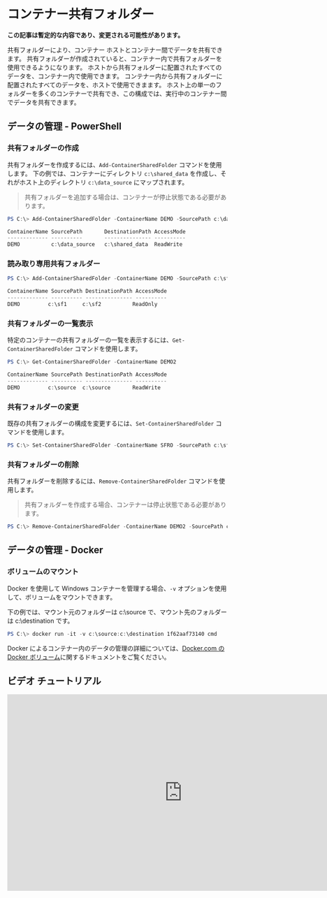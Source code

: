 



# コンテナー共有フォルダー

**この記事は暫定的な内容であり、変更される可能性があります。**

共有フォルダーにより、コンテナー ホストとコンテナー間でデータを共有できます。 共有フォルダーが作成されていると、コンテナー内で共有フォルダーを使用できるようになります。 ホストから共有フォルダーに配置されたすべてのデータを、コンテナー内で使用できます。 コンテナー内から共有フォルダーに配置されたすべてのデータを、ホストで使用できまます。 ホスト上の単一のフォルダーを多くのコンテナーで共有でき、この構成では、実行中のコンテナー間でデータを共有できます。

## データの管理 - PowerShell

### 共有フォルダーの作成

共有フォルダーを作成するには、`Add-ContainerSharedFolder` コマンドを使用します。 下の例では、コンテナーにディレクトリ `c:\shared_data` を作成し、それがホスト上のディレクトリ `c:\data_source` にマップされます。

> 共有フォルダーを追加する場合は、コンテナーが停止状態である必要があります。

```powershell
PS C:\> Add-ContainerSharedFolder -ContainerName DEMO -SourcePath c:\data_source -DestinationPath c:\shared_data

ContainerName SourcePath       DestinationPath AccessMode
------------- ----------       --------------- ----------
DEMO          c:\data_source   c:\shared_data  ReadWrite
```

### 読み取り専用共有フォルダー

```powershell
PS C:\> Add-ContainerSharedFolder -ContainerName DEMO -SourcePath c:\sf1 -DestinationPath c:\sf2 -AccessMode ReadOnly

ContainerName SourcePath DestinationPath AccessMode
------------- ---------- --------------- ----------
DEMO         c:\sf1     c:\sf2          ReadOnly
```

### 共有フォルダーの一覧表示

特定のコンテナーの共有フォルダーの一覧を表示するには、`Get-ContainerSharedFolder` コマンドを使用します。

```powershell
PS C:\> Get-ContainerSharedFolder -ContainerName DEMO2

ContainerName SourcePath DestinationPath AccessMode
------------- ---------- --------------- ----------
DEMO         c:\source  c:\source       ReadWrite
```

### 共有フォルダーの変更

既存の共有フォルダーの構成を変更するには、`Set-ContainerSharedFolder` コマンドを使用します。

```powershell
PS C:\> Set-ContainerSharedFolder -ContainerName SFRO -SourcePath c:\sf1 -DestinationPath c:\sf1
```

### 共有フォルダーの削除

共有フォルダーを削除するには、`Remove-ContainerSharedFolder` コマンドを使用します。

> 共有フォルダーを作成する場合、コンテナーは停止状態である必要があります。

```powershell
PS C:\> Remove-ContainerSharedFolder -ContainerName DEMO2 -SourcePath c:\source -DestinationPath c:\source
```
## データの管理 - Docker

### ボリュームのマウント

Docker を使用して Windows コンテナーを管理する場合、`-v` オプションを使用して、ボリュームをマウントできます。

下の例では、マウント元のフォルダーは c:\source で、マウント先のフォルダーは c:\destination です。

```powershell
PS C:\> docker run -it -v c:\source:c:\destination 1f62aaf73140 cmd
```

Docker によるコンテナー内のデータの管理の詳細については、[Docker.com の Docker ボリューム](https://docs.docker.com/userguide/dockervolumes/)に関するドキュメントをご覧ください。

## ビデオ チュートリアル

<iframe src="https://channel9.msdn.com/Blogs/containers/Container-Fundamentals--Part-3-Shared-Folders/player" width="800" height="450"  allowFullScreen="true" frameBorder="0" scrolling="no"></iframe>



<!--HONumber=Feb16_HO3-->
